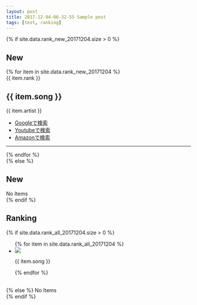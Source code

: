 ```yaml
---
layout: post
title: 2017-12-04-06-32-55 Sample post
tags: [test, ranking]
---
```

{% if site.data.rank_new_20171204.size > 0 %}
<h2>New</h2>
{% for item in site.data.rank_new_20171204 %}
<div class="media">
    <div class="media__rank">
    {{ item.rank }}
    </div>
    <div class="media__image">
        <img class="sample1" src="{{ item.image }}" alt="">
    </div>
    <div class="media__summary">
        <h2 class="media__heading">{{ item.song }}</h2>
        <p class="media__text">
        {{ item.artist }}
        <ul class="nav1">
            <li><a href="https://www.google.co.jp/search?q={{ item.song }}" target="_blank">Googleで検索</a></li><li><a href="https://www.youtube.com/results?search_query={{ item.song }}&aq=f" target="_blank">Youtubeで検索</a></li><li><a href="https://www.amazon.co.jp/gp/search/?__mk_ja_JP=%83J%83%5E%83J%83i&url=search-alias%3Daps&field-keywords={{ item.song }}" target="_blank">Amazonで検索</a></li>
        </ul>
      </p>
    </div>
</div>
<hr>
{% endfor %}
<br class="clear">
{% else %}
<h2>New</h2>
No Items
<br class="clear">
{% endif %}

<h2>Ranking</h2>
{% if site.data.rank_all_20171204.size > 0 %}
<ul class="demo1">
{% for item in site.data.rank_all_20171204 %}
    <li class="{{ item.css }}-border">
        <a href="{{ item.link }}" target="_blank">
            <img src="{{ item.image }}" class="sample1" />
        </a>
        <p class="{{ item.css }}-textarea">
            {{ item.song }}
        </p>
    </li>
{% endfor %}
</ul>
<br class="clear">
{% else %}
No Items
<br class="clear">
{% endif %}

